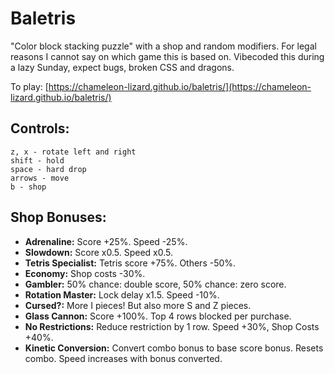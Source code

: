 # Baletris
"Color block stacking puzzle" with a shop and random modifiers. For legal reasons I cannot say on which game this is based on. Vibecoded this during a lazy Sunday, expect bugs, broken CSS and dragons.

To play: [https://chameleon-lizard.github.io/baletris/](https://chameleon-lizard.github.io/baletris/)

## Controls:

```
z, x - rotate left and right
shift - hold
space - hard drop
arrows - move
b - shop
```

## Shop Bonuses:

*   **Adrenaline:** Score +25%. Speed -25%.
*   **Slowdown:** Score x0.5. Speed x0.5.
*   **Tetris Specialist:** Tetris score +75%. Others -50%.
*   **Economy:** Shop costs -30%.
*   **Gambler:** 50% chance: double score, 50% chance: zero score.
*   **Rotation Master:** Lock delay x1.5. Speed -10%.
*   **Cursed?:** More I pieces! But also more S and Z pieces.
*   **Glass Cannon:** Score +100%. Top 4 rows blocked per purchase.
*   **No Restrictions:** Reduce restriction by 1 row. Speed +30%, Shop Costs +40%.
*   **Kinetic Conversion:** Convert combo bonus to base score bonus. Resets combo. Speed increases with bonus converted.
